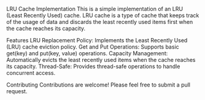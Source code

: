 LRU Cache Implementation
This is a simple implementation of an LRU (Least Recently Used) cache. LRU cache is a type of cache that keeps track of the usage of data and discards the least recently used items first when the cache reaches its capacity.

Features
LRU Replacement Policy: Implements the Least Recently Used (LRU) cache eviction policy.
Get and Put Operations: Supports basic get(key) and put(key, value) operations.
Capacity Management: Automatically evicts the least recently used items when the cache reaches its capacity.
Thread-Safe: Provides thread-safe operations to handle concurrent access.

Contributing
Contributions are welcome! Please feel free to submit a pull request.

